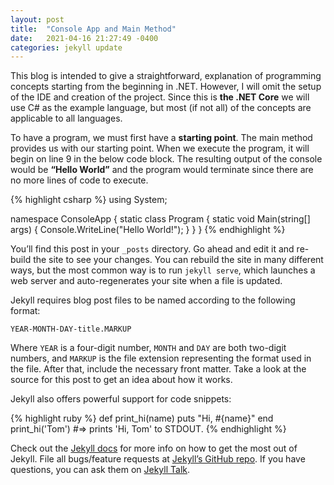 ```yaml
---
layout: post
title:  "Console App and Main Method"
date:   2021-04-16 21:27:49 -0400
categories: jekyll update
---
```


This blog is intended to give a straightforward, explanation of programming concepts starting from the beginning in .NET. However, I will omit the setup of the IDE and creation of the project. Since this is **the .NET Core** we will use C# as the example language, but most (if not all) of the concepts are applicable to all languages.

To have a program, we must first have a **starting point**. The main method provides us with our starting point. When we execute the program, it will begin on line 9 in the below code block. The resulting output of the console would be **“Hello World”** and the program would terminate since there are no more lines of code to execute.

{% highlight csharp %}
using System;
 
namespace ConsoleApp
{
    static class Program
    {
        static void Main(string[] args)
        {
            Console.WriteLine("Hello World!");
        }
    }
}
{% endhighlight %}

You’ll find this post in your `_posts` directory. Go ahead and edit it and re-build the site to see your changes. You can rebuild the site in many different ways, but the most common way is to run `jekyll serve`, which launches a web server and auto-regenerates your site when a file is updated.

Jekyll requires blog post files to be named according to the following format:

`YEAR-MONTH-DAY-title.MARKUP`

Where `YEAR` is a four-digit number, `MONTH` and `DAY` are both two-digit numbers, and `MARKUP` is the file extension representing the format used in the file. After that, include the necessary front matter. Take a look at the source for this post to get an idea about how it works.

Jekyll also offers powerful support for code snippets:

{% highlight ruby %}
def print_hi(name)
  puts "Hi, #{name}"
end
print_hi('Tom')
#=> prints 'Hi, Tom' to STDOUT.
{% endhighlight %}

Check out the [Jekyll docs][jekyll-docs] for more info on how to get the most out of Jekyll. File all bugs/feature requests at [Jekyll’s GitHub repo][jekyll-gh]. If you have questions, you can ask them on [Jekyll Talk][jekyll-talk].

[jekyll-docs]: https://jekyllrb.com/docs/home
[jekyll-gh]:   https://github.com/jekyll/jekyll
[jekyll-talk]: https://talk.jekyllrb.com/
